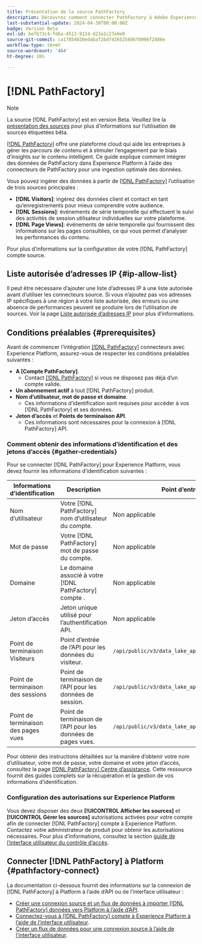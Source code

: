 ```yaml
---
title: Présentation de la source PathFactory
description: Découvrez comment connecter PathFactory à Adobe Experience Platform à l’aide des API ou de l’interface utilisateur.
last-substantial-update: 2024-04-30T00:00:00Z
badge: Version Beta
exl-id: befb73c4-fd6a-4512-9124-d23a1c27e0e0
source-git-commit: ca17854830edabaf2bd74265258d6f0096f2888e
workflow-type: tm+mt
source-wordcount: '464'
ht-degree: 16%

---
```


# [!DNL PathFactory]

>[!NOTE]
>
>La source [!DNL PathFactory] est en version Beta. Veuillez lire la [présentation des sources](../../home.md#terms-and-conditions) pour plus d’informations sur l’utilisation de sources étiquetées bêta.

[[!DNL PathFactory]](https://www.pathfactory.com/) offre une plateforme cloud qui aide les entreprises à gérer les parcours de contenu et à stimuler l’engagement par le biais d’insights sur le contenu intelligent. Ce guide explique comment intégrer des données de PathFactory dans Experience Platform à l’aide des connecteurs de PathFactory pour une ingestion optimale des données.

Vous pouvez ingérer des données à partir de [[!DNL PathFactory]](https://www.pathfactory.com/) l’utilisation de trois sources principales :

* **[!DNL Visitors]**: ingérez des données client et contact en tant qu’enregistrements pour mieux comprendre votre audience.
* **[!DNL Sessions]**: événements de série temporelle qui effectuent le suivi des activités de session utilisateur individuelles sur votre plateforme.
* **[!DNL Page Views]**: événements de série temporelle qui fournissent des informations sur les pages consultées, ce qui vous permet d’analyser les performances du contenu.

Pour plus d’informations sur la configuration de votre [!DNL PathFactory] compte source.

## Liste autorisée d’adresses IP {#ip-allow-list}

Il peut être nécessaire d’ajouter une liste d’adresses IP à une liste autorisée avant d’utiliser les connecteurs source. Si vous n’ajoutez pas vos adresses IP spécifiques à une région à votre liste autorisée, des erreurs ou une absence de performances peuvent se produire lors de l’utilisation de sources. Voir la page [Liste autorisée d’adresses IP](../../ip-address-allow-list.md) pour plus d’informations.

## Conditions préalables {#prerequisites}

Avant de commencer l’intégration [[!DNL PathFactory]](https://www.pathfactory.com/) connecteurs avec Experience Platform, assurez-vous de respecter les conditions préalables suivantes :

* **A [Compte PathFactory]**.
   * Contact [[!DNL PathFactory]](https://www.pathfactory.com/portal/company/contactus.shtml) si vous ne disposez pas déjà d’un compte valide.
* **Un abonnement actif** à tout [!DNL PathFactory] produit.
* **Nom d’utilisateur, mot de passe et domaine**.
   * Ces informations d’identification sont requises pour accéder à vos [!DNL PathFactory] et ses données.
* **Jeton d’accès** et **Points de terminaison API**.
   * Ces informations sont nécessaires pour la connexion à [!DNL PathFactory] API.

### Comment obtenir des informations d’identification et des jetons d’accès {#gather-credentials}

Pour se connecter [!DNL PathFactory] pour Experience Platform, vous devez fournir les informations d’identification suivantes :

| Informations d’identification | Description | Point d’entrée |
| --- | --- | --- |
| Nom d’utilisateur | Votre [!DNL PathFactory] nom d’utilisateur du compte. | Non applicable |
| Mot de passe | Votre [!DNL PathFactory] mot de passe du compte. | Non applicable |
| Domaine | Le domaine associé à votre [!DNL PathFactory] compte . | Non applicable |
| Jeton d’accès | Jeton unique utilisé pour l’authentification API. | Non applicable |
| Point de terminaison Visiteurs | Point d’entrée de l’API pour les données du visiteur. | `/api/public/v3/data_lake_apis/visitors.json` |
| Point de terminaison des sessions | Point de terminaison de l’API pour les données de session. | `/api/public/v3/data_lake_apis/sessions.json` |
| Point de terminaison des pages vues | Point de terminaison de l’API pour les données de pages vues. | `/api/public/v3/data_lake_apis/page_views.json` |

Pour obtenir des instructions détaillées sur la manière d’obtenir votre nom d’utilisateur, votre mot de passe, votre domaine et votre jeton d’accès, consultez la page [[!DNL PathFactory] Centre d’assistance](https://support.pathfactory.com/categories/adobe/). Cette ressource fournit des guides complets sur la récupération et la gestion de vos informations d’identification.

### Configuration des autorisations sur Experience Platform

Vous devez disposer des deux **[!UICONTROL Afficher les sources]** et **[!UICONTROL Gérer les sources]** autorisations activées pour votre compte afin de connecter [!DNL PathFactory] compte à Experience Platform. Contactez votre administrateur de produit pour obtenir les autorisations nécessaires. Pour plus d’informations, consultez la section [guide de l’interface utilisateur du contrôle d’accès](../../../access-control/ui/overview.md).

## Connecter [!DNL PathFactory] à Platform {#pathfactory-connect}

La documentation ci-dessous fournit des informations sur la connexion de [!DNL PathFactory] à Platform à l’aide d’API ou de l’interface utilisateur :

* [Créer une connexion source et un flux de données à importer [!DNL PathFactory] données vers Platform à l’aide d’API](../../tutorials/api/create/marketing-automation/pathfactory.md).
* [Connectez-vous à [!DNL PathFactory] compte à Experience Platform à l’aide de l’interface utilisateur](../../tutorials/ui/create/marketing-automation/pathfactory.md).
* [Créer un flux de données pour une connexion source à l’aide de l’interface utilisateur](../../tutorials/ui/dataflow/marketing-automation.md).
